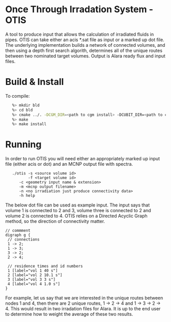 Once Through Irradation System - OTIS
====
A tool to produce input that allows the calculation of irradiated fluids in pipes. OTIS can take either an acis *.sat file as input or a marked up dot file. The underlying implementation builds a network of connected volumes, and then using a depth first search algorith, determines all of the unique routes between two nominated target volumes. Output is Alara ready flux and input files.

Build & Install
====
To compile:

```bash
   %> mkdir bld
   %> cd bld
   %> cmake ../. -DCGM_DIR=<path to cgm install> -DCUBIT_DIR=<path to cubit install> -CMAKE_INSTALL_PREFIX=<path to where you want it>
   %> make
   %> make install
```

Running
=====
In order to run OTIS you will need either an appropriately marked up input file (either acis or dot) and an MCNP output file with spectra. 
```   
   ./otis -s <source volume id> 
          -f <target volume id>
	  -c <geometry input name & extension>
	  -m <mcnp output filename> 
	  -n <no irradiation just produce connectivity data>
	  -h help
```

The below dot file can be used as example input. The input says that volume 1 is connected to 2 and 3, volume three is connected to 2 and volume 2 is connected to 4. OTIS relies on a Directed Acyclic Graph method, so the direction of connectivity matter.

```
// commment
digraph g {
 // connections
 1 -> 2;
 1 -> 3;
 3 -> 2;
 2 -> 4;

 // residence times and id numbers
 1 [label="vol 1 40 s"]
 2 [label="vol 2 10.1 s"]
 3 [label="vol 3 3 s"]
 4 [label="vol 4 1.0 s"]
}
```

For example, let us say that we are interested in the unique routes between nodes 1 and 4, then there are 2 unique routes, 
1 -> 2 -> 4 and 1 -> 3 -> 2 -> 4. This would result in two irradation files for Alara. It is up to the end user to determine how
to weight the average of these two results.